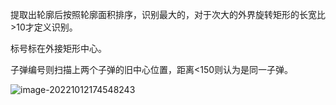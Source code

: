 提取出轮廓后按照轮廓面积排序，识别最大的，对于次大的外界旋转矩形的长宽比>10才定义识别。

标号标在外接矩形中心。

子弹编号则扫描上两个子弹的旧中心位置，距离<150则认为是同一子弹。

![image-20221012174548243](C:\Users\Z\AppData\Roaming\Typora\typora-user-images\image-20221012174548243.png)